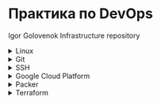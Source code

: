 # Практика по DevOps
Igor Golovenok Infrastructure repository

<details>
  <summary>Linux </summary>

### Иерархия файловой системы
`/bin` – исполняемые файлы; `/sbin` – исполяемые файлы; `/dev` – файлы устройств; `/etc` – файлы конфигурации; `/lib` – системные библиотеки; `/home` – каталоги пользователей; `/root` – каталог суперпользователя; `/usr` – размещение приложений; `/var` – данные приложений; `/tmp` – временный каталог системы; `/var/tmp` – временные каталоги приложений; `/proc` – файловый интерфейс ОС; `/opt` – аналог “Program Files”; `/mnt` – монтирование сетевых ФС `/media` – монтирование съемных ФС; `/boot` – загрузчик и ядросистемы; `/sys` – интерфейс кустройствам ОС; `/srv` – размещение Web-сайтов, FTP...

### Система помощи
`man`, `--help`, `info`

### Переменные окружения
(`echo $...`)

- `SHELL` – содержит путь к shell текущего пользователя
- `LS_COLORS` – определяет соответствие между расширениями файлов и теми цветами которыми те отражаются в при выводе командой ls
- `USER` – текущий пользователь
- `HOME` – домашний каталог пользователя USER
- `PATH` – содержит пути для поиска файлов по умолчанию
- `PWD` – указывает на текущий каталог
- `LANG` – определяет текущие настройки локали

### Команды оболочки
- `env` – выводит список переменных окружения
- `export` – экспортирует переменные окружения, делая их доступными для других программ
- `echo` – выводит на терминал то, что передано в качестве параметра, в том числе и esc-последовательности
- `reset` – возврат настроек терминала к значениям по умолчанию
- `logout` – завершение текущего пользовательского сеанса
- `exit` – завершение сеанса работы с оболочкой

### Стандартные ввод, вывод и вывод ошибок
Стандартные потоки (файлы): \
- `0` – Стандартный ввод (`stdin`)
- `1` – Стандартный вывод (`stdout`)
- `2` – Стандартный вывод ошибок (`stderr`)

### Основные команды для работы с файлами
- `ls` – вывод содержимого каталога 
- `pwd` – выводит на консоль путь к текущему каталогу
- `cd` – смена текущего каталога
- `touch` – создание файла или изменение его временных меток
- `mkdir` – создание каталога
- `rm / rmdir `– удаление файла / каталога , поддерживается рекурсия (`-r`)
- `cp / mv` – копирование / переименование / перенос файлов и каталогов, поддерживается рекурсия (`-r`)
- `more / less` – постраничный просмотр текстовых файлов
- `ln` – создание ссылок на файлы (hard & soft) (`-s` - символьная ссылка)
- `cat / tac` – вывод содежимого файла в прямом и обратном порядках

### Дополнительные команды для работы с файлами
- `df` - отчёт об использовании дискового пространства
- `du` - оценка места на диске , занимаемого файлами и каталогами
- `sort` – сортировка строк в тектовых файлах
- `cut` / paste – работа с секциями файлов (вырезать / вставить)
- `head` / tail – вывод (первых / последних) строк файла на стандартный вывод
- `wc` – подсчет (размера файла, числа символов , слов, строк и т.п.)
- `tr` – замена символов по шаблону
- `dd` - преобразовать и копировать файл
- `tee` – транслящия stdin в stdout c ведением лога
- `uniq` – нахождение дублирующихся строк
- `grep` – поиск по шаблону

### Типы файлов
Первая буква программы `ls -l`. \
- `f` или `-` — обыкновенный файл
- `l` — символьная ссылка
- `d` — директория
- `c` — символьное устройство
- `b` — блочное устройство
- `p` — pipe (FIFO) файл
- `s` — файл типа socket

### Управление правами доступа
- `chmod` — изменение прав доступа (`chmod` `[-R]` `[опции]` `права` `файл`) (`chmod go+w raphael-andres`)
- `umask` — маска прав доступа
- `chown` — изменение хозяина (доступна только для root ) (`chown` `[-R]` `user[:group]` `файл`)
- `chgrp` — изменение группы (`chgrp` `[-R]` `group` `файл`)
- *`-R` - рекурсивная смена

### Типы прав доступа к файлам
- `r` — право на чтение из файла
- `w` — право на запись в файл
- `x` — право на исполнение

### Интерпретация прав доступа к каталогам
- `r` — право на просмотр содержимого директории
- `w` — право на создание, удаление файлов в директории
- `x` — право на «прохождение » в и сквозь директорию

### Символьный формат записи прав
- `u` - права хозяина
- `g` - права группы
- `o` - права всех остальных
- `a` - все права
- `+` - установить бит
- `-` - сбросить бит
- `=` - установить относительно 

### Права доступа по умолчанию
- Для директорий — `777`
- Для файлов — `666`






</details>

<details>
  <summary>Git </summary>

## Основные команды Git

- Настроить информацию об авторе: `git config --global user.name "Igor Golovenok"`, `git config --global user.email golovonokia@mail.ru`
- Инициализация репозитория: `git init`
- Проверка состояния: `git status`
- Создание и переход на ветку second: `git checkout -b second`
- Слияние веток: ` git merge`
- Удаление ветки second: `git branch -d second`
- Добавление файлов: `git add`
- Создание коммита: `git commit -m "..."`
- Настройка удаленного репозитория : `git remote add origin git@github.com:golovenok/infrastructure.git`
- Пушим ветку second `git push --set-upstream origin second`

</details>

<details>
  <summary>SSH </summary>

  ## SSH
https://wiki.archlinux.org/index.php/SSH_keys

  - Создание ключа: `ssh-keygen -t rsa -f ~/.ssh/appuser_ssh -C appuser -P ""`
  - Проверка работы агента: `eval "$(ssh-agent -s)"`
  - Добавление ключа в агента: `ssh-add ~/.ssh/appuser_ssh`
  - Подключение: `ssh -i ~/.ssh/appuser appuser@34.77.105.249`
  - Подключение через bastion: `ssh -J appuser@34.77.105.249 appuser@10.132.0.4`
  

<details>
  <summary>Алиас (~/.ssh/config) </summary>

```
  Host bastion
      HostName 34.77.105.249
      User appuser
      IdentityFile ~/.ssh/appuser
      

  Host someinternalhost
      HostName 10.132.0.4
      User appuser
      ProxyJump bastion
      IdentityFile ~/.ssh/appuser
```
</details>

Копирование файлов через SSH: https://www.shellhacks.com/ru/copy-files-ssh-10-examples

</details>

<details>
  <summary>Google Cloud Platform </summary>

  ### Установка gcloud

- `sudo snap install google-cloud-sdk --classic`
- `gcloud auth application-default login`

  ### Files
- `gsp/create-reddit-vm.sh` - cкрипт cоздает instance "reddit-app"
- `gsp/create-firewall-puma.sh` - скрипт создает firewall rules "default-puma-server"


</details>

<details>
  <summary>Packer </summary>
  
  ## Создание image с приложением Reddit в gsp
  https://github.com/express42/reddit/tree/monolith

  ### Files
  - `packer/variables.json` - файл с переменными.
  - `packer/app.json` - образ reddit-app-base c установленным Ruby.
  - `packer/db.json` - образ reddit-db-base c установленным Mongodb.
  - `packer/reddit-base.json` - образ reddit-base с установленными Ruby и Mongodb.
  - `packer/reddit-full.json` - образ reddit-full (на основе reddit-base) с готовым приложением Reddit.

  
  ### Terminal
  - Проверка на ошибки: `packer validate ./reddit-base.json`
  - Создание image: `packer build -var-file variables.json reddit-full.json`
</details>

<details>
    <summary>Terraform </summary>
  
  ## Создание VM instances в gcp с помощью Terraform


  ### Files
  - `stage/main.tf` - конфигурационный файл.
  - `stage/variables.tf` - файл под input vars.
  - `stage/outputs.tf` - файл выходных переменных.
  - `stage/terraform.tfvars` - значения переменных, которые не имеют дефолтного значения.
  - `terraform.tfstate` - Terraform хранит в этом файле состояние управляемых им ресурсов.
  - `modules` - дирректория, содержащая в себе модули: \
      `app` - модуль создающий instanse "reddit-app", compute address "reddit-app-ip", firewall rules "allow-puma-default" \
      `db` - модуль создающий instanse "reddit-db", firewall rules "allow-mongo-default" \
      `vcp` - создает firewall rules "default-allow-ssh"
  - `storage-bucket` - https://registry.terraform.io/modules/SweetOps/storage-bucket/google/latest
  
  ### Terminal
  - `terraform -v` - узнать версию 
  -  `terraform init` - инициализация модулей Terraform:
  - `terraform plan` - планирование изменений
  -  `terraform apply -auto-approve=true` - пуск
  - `terraform destroy` - удаление
  - `terraform taint "module.vcp.google_compute_firewall.firewall_ssh` - позволяет пометить ресурс, который terraform должен пересоздать, при следующем запуске.
</details>
